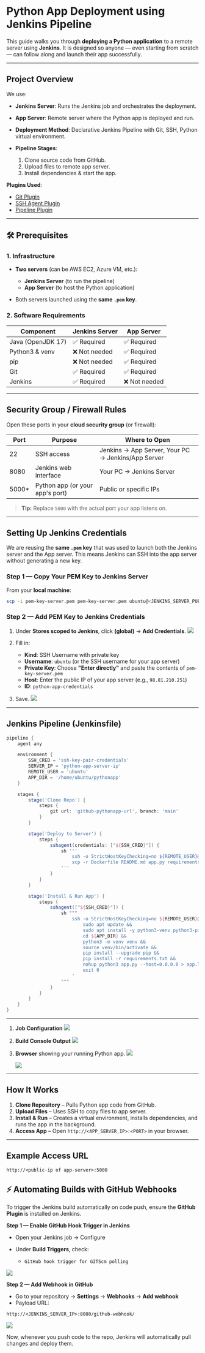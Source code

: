 # Python App Deployment using Jenkins Pipeline

This guide walks you through **deploying a Python application** to a remote server using **Jenkins**.
It is designed so anyone — even starting from scratch — can follow along and launch their app successfully.

---

## Project Overview

We use:

* **Jenkins Server**: Runs the Jenkins job and orchestrates the deployment.
* **App Server**: Remote server where the Python app is deployed and run.
* **Deployment Method**: Declarative Jenkins Pipeline with Git, SSH, Python virtual environment.
* **Pipeline Stages**:

  1. Clone source code from GitHub.
  2. Upload files to remote app server.
  3. Install dependencies & start the app.

**Plugins Used**:

* [Git Plugin](https://plugins.jenkins.io/git/)
* [SSH Agent Plugin](https://plugins.jenkins.io/ssh-agent/)
* [Pipeline Plugin](https://plugins.jenkins.io/workflow-aggregator/)

---

## 🛠 Prerequisites

### 1. Infrastructure

* **Two servers** (can be AWS EC2, Azure VM, etc.):

  * **Jenkins Server** (to run the pipeline)
  * **App Server** (to host the Python application)
* Both servers launched using the **same `.pem` key**.

### 2. Software Requirements

| Component         | Jenkins Server | App Server   |
| ----------------- | -------------- | ------------ |
| Java (OpenJDK 17) | ✅ Required     | ✅ Required   |
| Python3 & venv    | ❌ Not needed   | ✅ Required   |
| pip               | ❌ Not needed   | ✅ Required   |
| Git               | ✅ Required     | ✅ Required   |
| Jenkins           | ✅ Required     | ❌ Not needed |

---

## Security Group / Firewall Rules

Open these ports in your **cloud security group** (or firewall):

| Port   | Purpose                         | Where to Open                                      |
| ------ | ------------------------------- | -------------------------------------------------- |
| 22     | SSH access                      | Jenkins → App Server, Your PC → Jenkins/App Server |
| 8080   | Jenkins web interface           | Your PC → Jenkins Server                           |
| 5000\* | Python app (or your app's port) | Public or specific IPs                             |

> **Tip:** Replace `5000` with the actual port your app listens on.

---

## Setting Up Jenkins Credentials

We are reusing the **same `.pem` key** that was used to launch both the Jenkins server and the App server.
This means Jenkins can SSH into the app server without generating a new key.

### Step 1 — Copy Your PEM Key to Jenkins Server

From your **local machine**:

```bash
scp -i pem-key-server.pem pem-key-server.pem ubuntu@<JENKINS_SERVER_PUBLIC_IP>:/home/ubuntu/
```

### Step 2 — Add PEM Key to Jenkins Credentials

1. Under **Stores scoped to Jenkins**, click **(global)** → **Add Credentials**.
   ![](/python-app-img/credentials-1.png)
2. Fill in:

   * **Kind**: SSH Username with private key
   * **Username**: `ubuntu` (or the SSH username for your app server)
   * **Private Key**: Choose **"Enter directly"** and paste the contents of `pem-key-server.pem`
   * **Host**: Enter the public IP of your app server (e.g., `98.81.210.251`)
   * **ID**: `python-app-credentials`
3. Save.
   ![](/python-app-img/credentials-2.png)

---

## Jenkins Pipeline (Jenkinsfile)

```groovy
pipeline {
    agent any

    environment {
        SSH_CRED = 'ssh-key-pair-credentials'
        SERVER_IP = 'python-app-server-ip'
        REMOTE_USER = 'ubuntu'
        APP_DIR = '/home/ubuntu/pythonapp'
    }

    stages {
        stage('Clone Repo') {
            steps {
                git url: 'github-pythonapp-url', branch: 'main'
            }
        }

        stage('Deploy to Server') {
            steps {
                sshagent(credentials: ["${SSH_CRED}"]) {
                    sh '''
                        ssh -o StrictHostKeyChecking=no ${REMOTE_USER}@${SERVER_IP} "mkdir -p ${APP_DIR}"
                        scp -r Dockerfile README.md app.py requirements.txt test ${REMOTE_USER}@${SERVER_IP}:${APP_DIR}/
                    '''
                }
            }
        }

        stage('Install & Run App') {
            steps {
                sshagent(["${SSH_CRED}"]) {
                    sh """
                        ssh -o StrictHostKeyChecking=no ${REMOTE_USER}@${SERVER_IP} '
                            sudo apt update &&
                            sudo apt install -y python3-venv python3-pip &&
                            cd ${APP_DIR} &&
                            python3 -m venv venv &&
                            source venv/bin/activate &&
                            pip install --upgrade pip &&
                            pip install -r requirements.txt &&
                            nohup python3 app.py --host=0.0.0.0 > app.log 2>&1 &
                            exit 0
                        '
                    """
                }
            }
        }
    }
}
```

---

1. **Job Configuration** 
   ![](/python-app-img/job-config.png)
2. **Build Console Output** 
   ![](/python-app-img/build-success.png)
3. **Browser** showing your running Python app.
   ![](/python-app-img/final-output-1.png)

   ![](/python-app-img/final-output-2.png)

---

## How It Works

1. **Clone Repository** – Pulls Python app code from GitHub.
2. **Upload Files** – Uses SSH to copy files to app server.
3. **Install & Run** – Creates a virtual environment, installs dependencies, and runs the app in the background.
4. **Access App** – Open `http://<APP_SERVER_IP>:<PORT>` in your browser.

---

## Example Access URL

```
http://<public-ip of app-server>:5000
```


## ⚡ Automating Builds with GitHub Webhooks

To trigger the Jenkins build automatically on code push, ensure the **GitHub Plugin** is installed on Jenkins.

**Step 1 — Enable GitHub Hook Trigger in Jenkins**

* Open your Jenkins job → Configure
* Under **Build Triggers**, check:

  * `GitHub hook trigger for GITScm polling`

![](/python-app-img/webhook-jenkins-1.png)


**Step 2 — Add Webhook in GitHub**

* Go to your repository → **Settings** → **Webhooks** → **Add webhook**
* Payload URL:

```
http://<JENKINS_SERVER_IP>:8080/github-webhook/
```

![](/python-app-img/webhook-GIThub.png)

Now, whenever you push code to the repo, Jenkins will automatically pull changes and deploy them.

